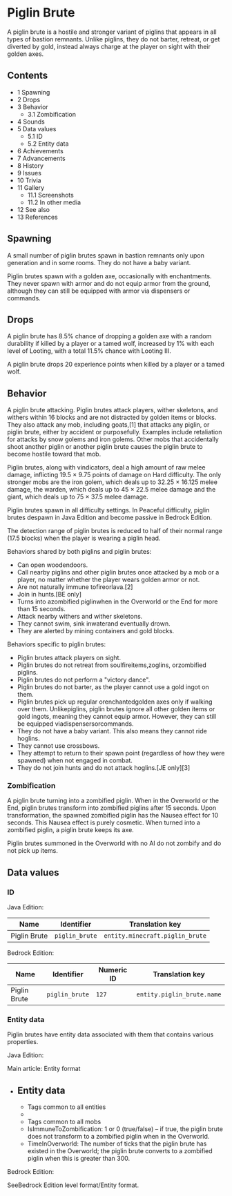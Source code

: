 # Piglin Brute
A piglin brute is a hostile and stronger variant of piglins that appears in all types of bastion remnants. Unlike piglins, they do not barter, retreat, or get diverted by gold, instead always charge at the player on sight with their golden axes.

## Contents
- 1 Spawning
- 2 Drops
- 3 Behavior
	- 3.1 Zombification
- 4 Sounds
- 5 Data values
	- 5.1 ID
	- 5.2 Entity data
- 6 Achievements
- 7 Advancements
- 8 History
- 9 Issues
- 10 Trivia
- 11 Gallery
	- 11.1 Screenshots
	- 11.2 In other media
- 12 See also
- 13 References

## Spawning
A small number of piglin brutes spawn in bastion remnants only upon generation and in some rooms. They do not have a baby variant.

Piglin brutes spawn with a golden axe, occasionally with enchantments. They never spawn with armor and do not equip armor from the ground, although they can still be equipped with armor via dispensers or commands.

## Drops
A piglin brute has 8.5% chance of dropping a golden axe with a random durability if killed by a player or a tamed wolf, increased by 1% with each level of Looting, with a total 11.5% chance with Looting III.

A piglin brute drops 20 experience points when killed by a player or a tamed wolf.

## Behavior
A piglin brute attacking.
Piglin brutes attack players, wither skeletons, and withers within 16 blocks and are not distracted by golden items or blocks. They also attack any mob, including goats,[1] that attacks any piglin, or piglin brute, either by accident or purposefully. Examples include retaliation for attacks by snow golems and iron golems. Other mobs that accidentally shoot another piglin or another piglin brute causes the piglin brute to become hostile toward that mob.  

Piglin brutes, along with vindicators, deal a high amount of raw melee damage, inflicting 19.5 × 9.75 points of damage on Hard difficulty. The only stronger mobs are the iron golem, which deals up to 32.25 × 16.125 melee damage, the warden, which deals up to 45 × 22.5 melee damage and the giant, which deals up to 75 × 37.5 melee damage.

Piglin brutes spawn in all difficulty settings. In Peaceful difficulty, piglin brutes despawn in Java Edition and become passive in Bedrock Edition.

The detection range of piglin brutes is reduced to half of their normal range (17.5 blocks) when the player is wearing a piglin head.

Behaviors shared by both piglins and piglin brutes:

- Can open woodendoors.
- Call nearby piglins and other piglin brutes once attacked by a mob or a player, no matter whether the player wears golden armor or not.
- Are not naturally immune tofireorlava.[2]
- Join in hunts.‌[BE  only]
- Turns into azombified piglinwhen in the Overworld or the End for more than 15 seconds.
- Attack nearby withers and wither skeletons.
- They cannot swim, sink inwaterand eventually drown.
- They are alerted by mining containers and gold blocks.

Behaviors specific to piglin brutes:

- Piglin brutes attack players on sight.
- Piglin brutes do not retreat from soulfireitems,zoglins, orzombified piglins.
- Piglin brutes do not perform a "victory dance".
- Piglin brutes do not barter, as the player cannot use a gold ingot on them.
- Piglin brutes pick up regular orenchantedgolden axes only if walking over them. Unlikepiglins, piglin brutes ignore all other golden items or gold ingots, meaning they cannot equip armor. However, they can still be equipped viadispensersorcommands.
- They do not have a baby variant. This also means they cannot ride hoglins.
- They cannot use crossbows.
- They attempt to return to their spawn point (regardless of how they were spawned) when not engaged in combat.
- They do not join hunts and do not attack hoglins.‌[JE  only][3]

### Zombification
A piglin brute turning into a zombified piglin.
When in the Overworld or the End, piglin brutes transform into zombified piglins after 15 seconds. Upon transformation, the spawned zombified piglin has the Nausea effect for 10 seconds. This Nausea effect is purely cosmetic. When turned into a zombified piglin, a piglin brute keeps its axe.

Piglin brutes summoned in the Overworld with no AI do not zombify and do not pick up items.

## Data values
### ID
Java Edition:

| Name         | Identifier     | Translation key                 |
|--------------|----------------|---------------------------------|
| Piglin Brute | `piglin_brute` | `entity.minecraft.piglin_brute` |

Bedrock Edition:

| Name         | Identifier     | Numeric ID | Translation key            |
|--------------|----------------|------------|----------------------------|
| Piglin Brute | `piglin_brute` | `127`      | `entity.piglin_brute.name` |

### Entity data
Piglin brutes have entity data associated with them that contains various properties.

Java Edition:

Main article: Entity format
- Entity data
	- 
	- Tags common to all entities
	- 
	- Tags common to all mobs
	- IsImmuneToZombification: 1 or 0 (true/false) – if true, the piglin brute does not transform to a zombified piglin when in the Overworld.
	- TimeInOverworld: The number of ticks that the piglin brute has existed in the Overworld; the piglin brute converts to a zombified piglin when this is greater than 300.

Bedrock Edition:

SeeBedrock Edition level format/Entity format.

